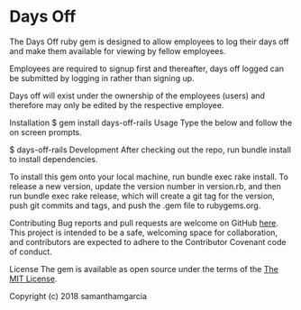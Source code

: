 <h1>Days Off</h1>

The Days Off ruby gem is designed to allow employees to log their days off and make them available for viewing by fellow employees.

Employees are required to signup first and thereafter, days off logged can be submitted by logging in rather than signing up.

Days off will exist under the ownership of the employees (users) and therefore may only be edited by the respective employee.

Installation $ gem install days-off-rails Usage Type the below and follow the on screen prompts.

$ days-off-rails Development After checking out the repo, run bundle install to install dependencies.

To install this gem onto your local machine, run bundle exec rake install. To release a new version, update the version number in version.rb, and then run bundle exec rake release, which will create a git tag for the version, push git commits and tags, and push the .gem file to rubygems.org.

Contributing Bug reports and pull requests are welcome on GitHub <a href= "https://github.com/SamanthaMGarcia/days-off-rails">here</a>. This project is intended to be a safe, welcoming space for collaboration, and contributors are expected to adhere to the Contributor Covenant code of conduct.

License The gem is available as open source under the terms of the <a href= "https://opensource.org/licenses/MIT">The MIT License</a>.

Copyright (c) 2018 samanthamgarcia
